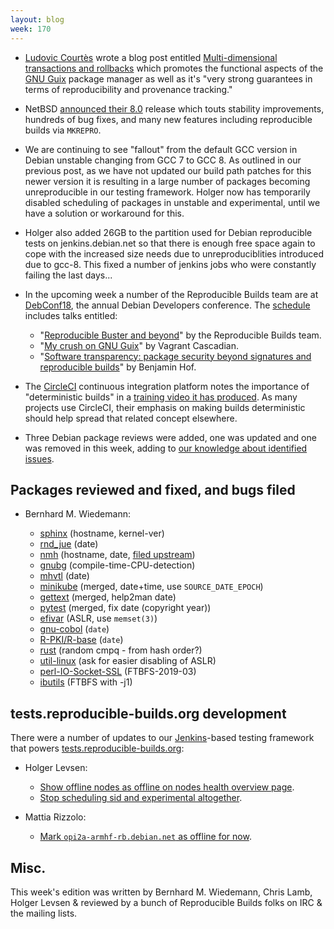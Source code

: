 ```yaml
---
layout: blog
week: 170
---
```


* [Ludovic Courtès](http://web.fdn.fr/~lcourtes/) wrote a blog post entitled [Multi-dimensional transactions and rollbacks](https://www.gnu.org/software/guix/blog/2018/multi-dimensional-transactions-and-rollbacks-oh-my/) which promotes the functional aspects of the [GNU Guix](https://www.gnu.org/software/guix/) package manager as well as it's "very strong guarantees in terms of reproducibility and provenance tracking."

* NetBSD [announced their 8.0](http://www.netbsd.org/releases/formal-8/NetBSD-8.0.html) release which touts stability improvements, hundreds of bug fixes, and many new features including reproducible builds via `MKREPRO`.

* We are continuing to see "fallout" from the default GCC version in Debian unstable changing from GCC 7 to GCC 8. As outlined in our previous post, as we have not updated our build path patches for this newer version it is resulting in a large number of packages becoming unreproducible in our testing framework. Holger now has temporarily disabled scheduling of packages in unstable and experimental, until we have a solution or workaround for this.

* Holger also added 26GB to the partition used for Debian reproducible tests on jenkins.debian.net so that there is enough free space again to cope with the increased size needs due to unreproduciblities introduced due to gcc-8. This fixed a number of jenkins jobs who were constantly failing the last days...

* In the upcoming week a number of the Reproducible Builds team are at [DebConf18](https://debconf18.debconf.org/), the annual Debian Developers conference. The [schedule](https://debconf18.debconf.org/schedule/) includes talks entitled:

  * "[Reproducible Buster and beyond](https://debconf18.debconf.org/talks/80-reproducible-buster-and-beyond/)" by the Reproducible Builds team.
  * "[My crush on GNU Guix](https://debconf18.debconf.org/talks/99-my-crush-on-gnu-guix/)" by Vagrant Cascadian.
  * "[Software transparency: package security beyond signatures and reproducible builds](https://debconf18.debconf.org/talks/104-software-transparency-package-security-beyond-signatures-and-reproducible-builds/)" by Benjamin Hof.

* The [CircleCI](https://circleci.com/) continuous integration platform notes the importance of "deterministic builds" in a [training video it has produced](https://www.youtube.com/watch?v=xOSHKNUIkjY). As many projects use CircleCI, their emphasis on making builds deterministic should help spread that related concept elsewhere.

* Three Debian package reviews were added, one was updated and one was removed in this week, adding to [our knowledge about identified issues](https://tests.reproducible-builds.org/debian/index_issues.html).


Packages reviewed and fixed, and bugs filed
-------------------------------------------

* Bernhard M. Wiedemann:

    * [sphinx](https://build.opensuse.org/request/show/624654) (hostname, kernel-ver)
    * [rnd\_jue](https://build.opensuse.org/request/show/624665) (date)
    * [nmh](https://build.opensuse.org/request/show/624777) (hostname, date, [filed upstream](https://savannah.nongnu.org/support/index.php?109535))
    * [gnubg](https://build.opensuse.org/request/show/625008) (compile-time-CPU-detection)
    * [mhvtl](https://github.com/markh794/mhvtl/pull/26) (date)
    * [minikube](https://github.com/kubernetes/minikube/pull/3009) (merged, date+time, use `SOURCE_DATE_EPOCH`)
    * [gettext](https://savannah.gnu.org/bugs/index.php?54367) (merged, help2man date)
    * [pytest](https://github.com/pytest-dev/pytest/pull/3710) (merged, fix date (copyright year))
    * [efivar](https://github.com/rhboot/efivar/pull/115) (ASLR, use `memset(3)`)
    * [gnu-cobol](https://savannah.gnu.org/bugs/index.php?54361) (`date`)
    * [R-PKI/R-base](https://bugzilla.opensuse.org/show_bug.cgi?id=1102299) (`date`)
    * [rust](https://github.com/rust-lang/rust/issues/50556) (random cmpq - from hash order?)
    * [util-linux](https://github.com/karelzak/util-linux/issues/668) (ask for easier disabling of ASLR)
    * [perl-IO-Socket-SSL](https://bugzilla.opensuse.org/show_bug.cgi?id=1102852) (FTBFS-2019-03)
    * [ibutils](https://bugzilla.opensuse.org/show_bug.cgi?id=1102911) (FTBFS with -j1)

tests.reproducible-builds.org development
-----------------------------------------

There were a number of updates to our [Jenkins](https://jenkins.io/)-based testing framework that powers [tests.reproducible-builds.org](tests.reproducible-builds.org):

* Holger Levsen:
    * [Show offline nodes as offline on nodes health overview page](https://salsa.debian.org/qa/jenkins.debian.net/commit/a22841d0).
    * [Stop scheduling sid and experimental altogether](https://salsa.debian.org/qa/jenkins.debian.net/commit/1e91c278).

* Mattia Rizzolo:
    * [Mark `opi2a-armhf-rb.debian.net` as offline for now](https://salsa.debian.org/qa/jenkins.debian.net/commit/d393b107).


Misc.
-----

This week's edition was written by Bernhard M. Wiedemann, Chris Lamb, Holger Levsen & reviewed by a bunch of Reproducible Builds folks on IRC & the mailing lists.
